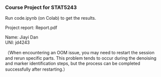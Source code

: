 ### Course Project for STAT5243

Run code.ipynb (on Colab) to get the results.

Project report: Report.pdf

Name: Jiayi Dan   
UNI: jd4243

（When encountering an OOM issue, you may need to restart the session and rerun specific parts. This problem tends to occur during the denoising and marker identification steps, but the process can be completed successfully after restarting.）


